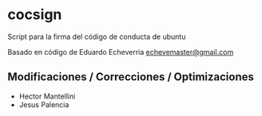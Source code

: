 # cocsign



Script para la firma del código de conducta de ubuntu

Basado en código de Eduardo Echeverria <echevemaster@gmail.com>

## Modificaciones / Correcciones / Optimizaciones

* Hector Mantellini 
* Jesus Palencia
